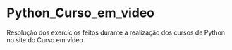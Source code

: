 # Python_Curso_em_video
 Resolução dos exercícios feitos durante a realização dos cursos de Python no site do Curso em vídeo
